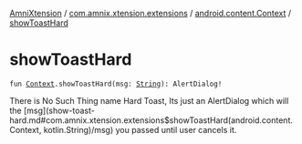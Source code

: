 [AmniXtension](../../index.md) / [com.amnix.xtension.extensions](../index.md) / [android.content.Context](index.md) / [showToastHard](./show-toast-hard.md)

# showToastHard

`fun `[`Context`](https://developer.android.com/reference/android/content/Context.html)`.showToastHard(msg: `[`String`](https://kotlinlang.org/api/latest/jvm/stdlib/kotlin/-string/index.html)`): AlertDialog!`

There is No Such Thing name Hard Toast, Its just an AlertDialog which will the [msg](show-toast-hard.md#com.amnix.xtension.extensions$showToastHard(android.content.Context, kotlin.String)/msg) you passed until user cancels it.

